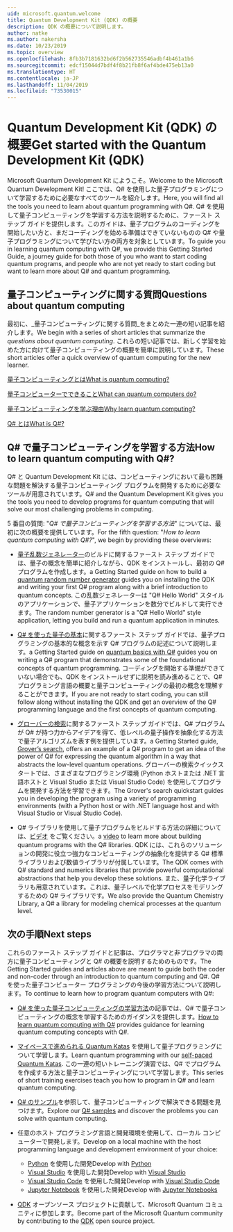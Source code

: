 ```yaml
---
uid: microsoft.quantum.welcome
title: Quantum Development Kit (QDK) の概要
description: QDK の概要について説明します。
author: natke
ms.author: nakersha
ms.date: 10/23/2019
ms.topic: overview
ms.openlocfilehash: 8fb3b7181632bd6f2b562735546adbf4b461a1b6
ms.sourcegitcommit: edcf15044d7bdf4f8b21fb8f6af4bde475eb13a0
ms.translationtype: HT
ms.contentlocale: ja-JP
ms.lasthandoff: 11/04/2019
ms.locfileid: "73530015"
---
```

# <a name="get-started-with-the-quantum-development-kit-qdk"></a><span data-ttu-id="f1207-103">Quantum Development Kit (QDK) の概要</span><span class="sxs-lookup"><span data-stu-id="f1207-103">Get started with the Quantum Development Kit (QDK)</span></span>

<span data-ttu-id="f1207-104">Microsoft Quantum Development Kit にようこそ。</span><span class="sxs-lookup"><span data-stu-id="f1207-104">Welcome to the Microsoft Quantum Development Kit!</span></span>  <span data-ttu-id="f1207-105">ここでは、Q# を使用した量子プログラミングについて学習するために必要なすべてのツールを紹介します。</span><span class="sxs-lookup"><span data-stu-id="f1207-105">Here, you will find all the tools you need to learn about quantum programming with Q#.</span></span>  <span data-ttu-id="f1207-106">Q# を使用して量子コンピューティングを学習する方法を説明するために、ファースト ステップ ガイドを提供します。このガイドは、量子プログラムのコーディングを開始したい方と、まだコーディングを始める準備はできていないものの Q# や量子プログラミングについて学びたい方の両方を対象としています。</span><span class="sxs-lookup"><span data-stu-id="f1207-106">To guide you in learning quantum computing with Q#, we provide this Getting Started Guide, a journey guide for both those of you who want to start coding quantum programs, and people who are not yet ready to start coding but want to learn more about Q# and quantum programming.</span></span>

## <a name="questions-about-quantum-computing"></a><span data-ttu-id="f1207-107">量子コンピューティングに関する質問</span><span class="sxs-lookup"><span data-stu-id="f1207-107">Questions about quantum computing</span></span>

<span data-ttu-id="f1207-108">最初に、_量子コンピューティングに関する質問_をまとめた一連の短い記事を紹介します。</span><span class="sxs-lookup"><span data-stu-id="f1207-108">We begin with a series of short articles that summarize the _questions about quantum computing_.</span></span> <span data-ttu-id="f1207-109">これらの短い記事では、新しく学習を始めた方に向けて量子コンピューティングの概要を簡単に説明しています。</span><span class="sxs-lookup"><span data-stu-id="f1207-109">These short articles offer a quick overview of quantum computing for the new learner.</span></span>

[<span data-ttu-id="f1207-110">量子コンピューティングとは</span><span class="sxs-lookup"><span data-stu-id="f1207-110">What is quantum computing?</span></span>](xref:microsoft.quantum.overview.what)

[<span data-ttu-id="f1207-111">量子コンピューターでできること</span><span class="sxs-lookup"><span data-stu-id="f1207-111">What can quantum computers do?</span></span>](xref:microsoft.quantum.overview.computers)

[<span data-ttu-id="f1207-112">量子コンピューティングを学ぶ理由</span><span class="sxs-lookup"><span data-stu-id="f1207-112">Why learn quantum computing?</span></span>](xref:microsoft.quantum.overview.why)

[<span data-ttu-id="f1207-113">Q# とは</span><span class="sxs-lookup"><span data-stu-id="f1207-113">What is Q#?</span></span>](xref:microsoft.quantum.overview.qsharp)

## <a name="how-to-learn-quantum-computing-with-q"></a><span data-ttu-id="f1207-114">Q# で量子コンピューティングを学習する方法</span><span class="sxs-lookup"><span data-stu-id="f1207-114">How to learn quantum computing with Q#?</span></span>

<span data-ttu-id="f1207-115">Q# と Quantum Development Kit には、コンピューティングにおいて最も困難な問題を解決する量子コンピューティング プログラムを開発するために必要なツールが用意されています。</span><span class="sxs-lookup"><span data-stu-id="f1207-115">Q# and the Quantum Development Kit gives you the tools you need to develop programs for quantum computing that will solve our most challenging problems in computing.</span></span>

<span data-ttu-id="f1207-116">5 番目の質問: "_Q# で量子コンピューティングを学習する方法_" については、最初に次の概要を提供しています。</span><span class="sxs-lookup"><span data-stu-id="f1207-116">For the fifth question:  "_How to learn quantum computing with Q#?_", we begin by providing these overviews:</span></span>

* <span data-ttu-id="f1207-117">[量子乱数ジェネレーター](xref:microsoft.quantum.quickstarts.qrng)のビルドに関するファースト ステップ ガイドでは、量子の概念を簡単に紹介しながら、QDK をインストールし、最初の Q# プログラムを作成します。</span><span class="sxs-lookup"><span data-stu-id="f1207-117">a Getting Started guide on how to build a [quantum random number generator](xref:microsoft.quantum.quickstarts.qrng) guides you on installing the QDK and writing your first Q# program along with a brief introduction to quantum concepts.</span></span> <span data-ttu-id="f1207-118">この乱数ジェネレーターは "Q# Hello World" スタイルのアプリケーションで、量子アプリケーションを数分でビルドして実行できます。</span><span class="sxs-lookup"><span data-stu-id="f1207-118">The random number generator is a "Q# Hello World" style application, letting you build and run a quantum application in minutes.</span></span>

* <span data-ttu-id="f1207-119">[Q# を使った量子の基本](xref:microsoft.quantum.write-program)に関するファースト ステップ ガイドでは、量子プログラミングの基本的な概念を示す Q# プログラムの記述について説明します。</span><span class="sxs-lookup"><span data-stu-id="f1207-119">a Getting Started guide on [quantum basics with Q#](xref:microsoft.quantum.write-program) guides you on writing a Q# program that demonstrates some of the foundational concepts of quantum programming.</span></span> <span data-ttu-id="f1207-120">コーディングを開始する準備ができていない場合でも、QDK をインストールせずに説明を読み進めることで、Q# プログラミング言語の概要と量子コンピューティングの最初の概念を理解することができます。</span><span class="sxs-lookup"><span data-stu-id="f1207-120">If you are not ready to start coding, you can still follow along without installing the QDK and get an overview of the Q# programming language and the first concepts of quantum computing.</span></span>

* <span data-ttu-id="f1207-121">[グローバーの検索](xref:microsoft.quantum.quickstarts.search)に関するファースト ステップ ガイドでは、Q# プログラムが Q# が持つ力からアイデアを得て、低レベルの量子操作を抽象化する方法で量子アルゴリズムを表す例を提供しています。</span><span class="sxs-lookup"><span data-stu-id="f1207-121">a Getting Started guide, [Grover’s search](xref:microsoft.quantum.quickstarts.search), offers an example of a Q# program to get an idea of the power of Q# for expressing the quantum algorithm in a way that abstracts the low-level quantum operations.</span></span>  <span data-ttu-id="f1207-122">グローバーの検索クイックスタートでは、さまざまなプログラミング環境 (Python ホストまたは .NET 言語ホストと Visual Studio または Visual Studio Code) を使用してプログラムを開発する方法を学習できます。</span><span class="sxs-lookup"><span data-stu-id="f1207-122">The Grover's search quickstart guides you in developing the program using a variety of programming environments (with a Python host or with .NET language host and with Visual Studio or Visual Studio Code).</span></span>

* <span data-ttu-id="f1207-123">Q# ライブラリを使用して量子プログラムをビルドする方法の詳細については、[ビデオ](https://www.microsoft.com/videoplayer/embed/RE2JOJf) をご覧ください。</span><span class="sxs-lookup"><span data-stu-id="f1207-123">a [video](https://www.microsoft.com/videoplayer/embed/RE2JOJf) to learn more about building quantum programs with the Q# libraries.</span></span>  <span data-ttu-id="f1207-124">QDK には、これらのソリューションの開発に役立つ強力なコンピューティングの抽象化を提供する Q# 標準ライブラリおよび数値ライブラリが付属しています。</span><span class="sxs-lookup"><span data-stu-id="f1207-124">The QDK comes with Q# standard and numerics libraries that provide powerful computational abstractions that help you develop these solutions.</span></span> <span data-ttu-id="f1207-125">また、量子化学ライブラリも用意されています。これは、量子レベルで化学プロセスをモデリングするための Q# ライブラリです。</span><span class="sxs-lookup"><span data-stu-id="f1207-125">We also provide the Quantum Chemistry Library, a Q# a library for modeling chemical processes at the quantum level.</span></span>

## <a name="next-steps"></a><span data-ttu-id="f1207-126">次の手順</span><span class="sxs-lookup"><span data-stu-id="f1207-126">Next steps</span></span>

<span data-ttu-id="f1207-127">これらのファースト ステップ ガイドと記事は、プログラマと非プログラマの両方に量子コンピューティングと Q# の概要を説明するためのものです。</span><span class="sxs-lookup"><span data-stu-id="f1207-127">The Getting Started guides and articles above are meant to guide both the coder and non-coder through an introduction to quantum computing and Q#.</span></span>  <span data-ttu-id="f1207-128">Q# を使った量子コンピューター プログラミングの今後の学習方法について説明します。</span><span class="sxs-lookup"><span data-stu-id="f1207-128">To continue to learn how to program quantum computers with Q#:</span></span>

* <span data-ttu-id="f1207-129">[Q# を使った量子コンピューティングの学習方法](xref:microsoft.quantum.overview.learn)の記事では、Q# で量子コンピューティングの概念を学習するためのガイダンスを提供します。</span><span class="sxs-lookup"><span data-stu-id="f1207-129">[How to learn quantum computing with Q#](xref:microsoft.quantum.overview.learn) provides guidance for learning quantum computing concepts with Q#.</span></span>

* <span data-ttu-id="f1207-130">[マイペースで進められる Quantum Katas](https://aka.ms/try-quantum-katas) を使用して量子プログラミングについて学習します。</span><span class="sxs-lookup"><span data-stu-id="f1207-130">Learn quantum programming with our [self-paced Quantum Katas](https://aka.ms/try-quantum-katas).</span></span> <span data-ttu-id="f1207-131">この一連の短いトレーニング演習では、Q# でプログラムを作成する方法と量子コンピューティングについて学習します。</span><span class="sxs-lookup"><span data-stu-id="f1207-131">This series of short training exercises teach you how to program in Q# and learn quantum computing.</span></span>

* <span data-ttu-id="f1207-132">[Q# のサンプル](https://docs.microsoft.com/samples/browse/?languages=qsharp)を参照して、量子コンピューティングで解決できる問題を見つけます。</span><span class="sxs-lookup"><span data-stu-id="f1207-132">Explore our [Q# samples](https://docs.microsoft.com/samples/browse/?languages=qsharp) and discover the problems you can solve with quantum computing.</span></span>

* <span data-ttu-id="f1207-133">任意のホスト プログラミング言語と開発環境を使用して、ローカル コンピューターで開発します。</span><span class="sxs-lookup"><span data-stu-id="f1207-133">Develop on a local machine with the host programming language and development environment of your choice:</span></span>
  * <span data-ttu-id="f1207-134">[Python](xref:microsoft.quantum.install#develop-with-python) を使用した開発</span><span class="sxs-lookup"><span data-stu-id="f1207-134">Develop with [Python](xref:microsoft.quantum.install#develop-with-python)</span></span>
  * <span data-ttu-id="f1207-135">[Visual Studio](xref:microsoft.quantum.install#develop-with-c-on-windows-using-visual-studio) を使用した開発</span><span class="sxs-lookup"><span data-stu-id="f1207-135">Develop with [Visual Studio](xref:microsoft.quantum.install#develop-with-c-on-windows-using-visual-studio)</span></span>
  * <span data-ttu-id="f1207-136">[Visual Studio Code](xref:microsoft.quantum.install#develop-with-c-using-visual-studio-code) を使用した開発</span><span class="sxs-lookup"><span data-stu-id="f1207-136">Develop with [Visual Studio Code](xref:microsoft.quantum.install#develop-with-c-using-visual-studio-code)</span></span>
  * <span data-ttu-id="f1207-137">[Jupyter Notebook](xref:microsoft.quantum.install#develop-with-jupyter-notebooks) を使用した開発</span><span class="sxs-lookup"><span data-stu-id="f1207-137">Develop with [Jupyter Notebooks](xref:microsoft.quantum.install#develop-with-jupyter-notebooks)</span></span>

* <span data-ttu-id="f1207-138">[QDK](xref:microsoft.quantum.contributing) オープンソース プロジェクトに貢献して、Microsoft Quantum コミュニティに参加します。</span><span class="sxs-lookup"><span data-stu-id="f1207-138">Become part of the Microsoft Quantum community by contributing to the [QDK](xref:microsoft.quantum.contributing) open source project.</span></span>
